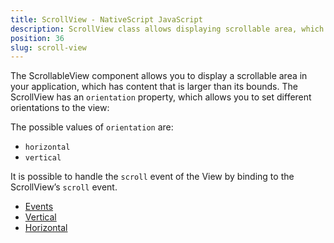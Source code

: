 ```yaml
---
title: ScrollView - NativeScript JavaScript
description: ScrollView class allows displaying scrollable area, which has content that is larger than its bounds. The view enables changing its orientation(horizontal, vertical) via its orientation property and handling scroll event, which indicates if the user is scrolling the content.
position: 36
slug: scroll-view
---
```

The ScrollableView component allows you to display a scrollable area in your application, which has content that is larger than its bounds.
The ScrollView has an `orientation` property, which allows you to set different orientations to the view:

The possible values of `orientation` are:
 - `horizontal`
 - `vertical`
 
It is possible to handle the `scroll` event of the View by binding to the ScrollView’s `scroll` event.

<snippet id='search-bar-require'/>

* [Events](#events)
* [Vertical](#vertical)
* [Horizontal](#horizontal)

